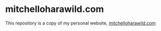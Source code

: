 mitchelloharawild.com
===============

This repository is a copy of my personal website, [mitchelloharawild.com](http://mitchelloharawild.com)